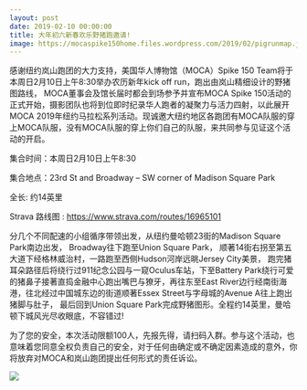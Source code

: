 ```yaml
---
layout: post
date: 2019-02-10 00:00:00
title: 大年初六新春欢乐野猪跑邀请!
image: https://mocaspike150home.files.wordpress.com/2019/02/pigrunmap.jpg
---
```

感谢纽约岚山跑团的大力支持，美国华人博物馆（MOCA）Spike 150 Team将于本周日2月10日上午8:30举办农历新年kick off run，跑出由岚山精细设计的野猪图路线， MOCA董事会及馆长届时都会到场参予并宣布MOCA Spike 150活动的正式开始，摄影团队也将到位即时纪录华人跑者的凝聚力与活力四射，以此展开MOCA 2019年纽约马拉松系列活动。现诚邀大纽约地区各跑团有MOCA队服的穿上MOCA队服，没有MOCA队服的穿上你们自己的队服，来共同参与见证这个活动的开启。
<!--more-->

集合时间：本周日2月10日上午8:30

集合地点：23rd St and Broadway – SW corner of Madison Square Park

全长: 约14英里

Strava 路线图 : https://www.strava.com/routes/16965101

分几个不同配速的小组循序带领出发，从纽约曼哈顿23街的Madison Square Park南边出发， Broadway往下跑至Union Square Park， 顺著14街右拐至第五大道下经格林威治村，一路跑至西侧Hudson河岸远晀Jersey City美景， 跑完猪耳朵路径后将绕行过911纪念公园与一窥Oculus车站，下至Battery Park绕行可爱的猪鼻子接著直捣金融中心跑出嘴巴与獠牙，再往东至East River边行经南街海港，往北经过中国城东边的街道顺著Essex Street与字母城的Avenue A往上跑出猪脚与肚子， 最后回到Union Square Park完成野猪图形。全程约14英里，曼哈顿下城风光尽收眼底，不容错过!

为了您的安全，本次活动限额100人，先报先得，请扫码入群。参与这个活动，也意味着您同意全权负责自己的安全，对于任何由确定或不确定因素造成的意外，你将放弃对MOCA和岚山跑团提出任何形式的责任诉讼。

![](https://mocaspike150home.files.wordpress.com/2019/02/qr.jpg)
